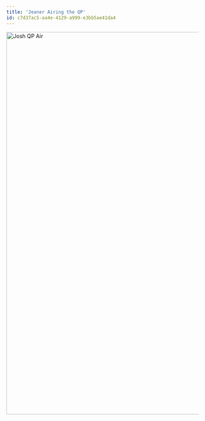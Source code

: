 ```yaml
---
title: 'Jeaner Airing the QP'
id: c7d37ac5-aa4e-4129-a999-e3bb5ae41da4
---
```

<a href="http://sagalbot.com/wp-content/uploads/IMG_1203.jpg"><img class="aligncenter size-full wp-image-834" alt="Josh QP Air" src="http://sagalbot.com/wp-content/uploads/IMG_1203.jpg" width="667" height="1000" /></a>
